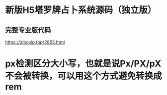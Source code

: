 # 新版H5塔罗牌占卜系统源码（独立版）
## 完整专业版代码
https://zibovip.top/2855.html

# px检测区分大小写，也就是说Px/PX/pX不会被转换，可以用这个方式避免转换成rem
